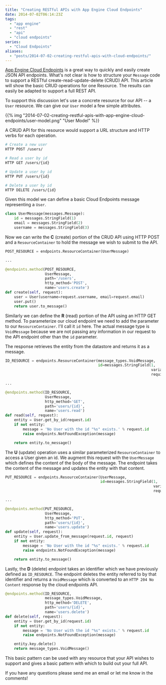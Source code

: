 ```yaml
---
title: "Creating RESTful APIs with App Engine Cloud Endpoints"
date: 2014-07-02T06:14:23Z
tags: 
  - "app engine"
  - "rest"
  - "api"
  - "cloud endpoints"
series:
  - "Cloud Endpoints"
aliases:
  - "posts/2014-07-02-creating-restful-apis-with-cloud-endpoints/"
---
```


[App Engine Cloud
Endpoints](https://developers.google.com/appengine/docs/python/endpoints/) is a
great way to quickly and easily create JSON API endpoints. What's not clear is
how to structure your `Message` code to support a RESTful
create-read-update-delete (CRUD) API. This article will show the basic CRUD
operations for one Resource. The results can easily be adapted to support a full
REST API.

<!--more-->

To support this discussion let's use a concrete resource for our API -- a `User`
resource. We can give our `User` model a few simple attributes.

{{% img "2014-07-02-creating-restful-apis-with-app-engine-cloud-endpoints/user-model.png"  "User Model" %}}

A CRUD API for this resource would support a URL structure and HTTP verbs
for each operation.

```bash
# Create a new user
HTTP POST /users/

# Read a user by id
HTTP GET /users/{id}

# Update a user by id
HTTP PUT /users/{id}

# Delete a user by id
HTTP DELETE /users/{id}
```

Given this model we can define a basic Cloud Endpoints message representing a `User`.

```python
class UserMessage(messages.Message):
    id = messages.StringField(1)
    email = messages.StringField(2)
    username = messages.StringField(3)
```

Now we can write the **C** (create) portion of the CRUD API using HTTP POST
and a `ResourceContainer` to hold the message we wish to submit to the API.

```python
POST_RESOURCE = endpoints.ResourceContainer(UserMessage)

...

@endpoints.method(POST_RESOURCE,
                  UserMessage,
                  path='/users',
                  http_method='POST',
                  name='users.create')
def create(self, request):
    user = User(username=request.username, email=request.email)
    user.put()
    return user.to_message()
```

Similarly we can define the **R** (read) portion of the API using an HTTP GET
method. To parameterize our cloud endpoint we need to add the parameter to our
`ResourceContainer`. I'll call it `id` here. The actual message type is
`VoidMessage` because we are not passing any information in our request to the
API endpoint other than the `id` parameter.

The response retrieves the entity from the datastore and returns it as a
message.

```python
ID_RESOURCE = endpoints.ResourceContainer(message_types.VoidMessage,
                                          id=messages.StringField(1,
                                                                  variant=messages.Variant.STRING,
                                                                  required=True))

...

@endpoints.method(ID_RESOURCE,
                  UserMessage,
                  http_method='GET',
                  path='users/{id}',
                  name='users.read')
def read(self, request):
    entity = User.get_by_id(request.id)
    if not entity:
        message = 'No User with the id "%s" exists.' % request.id
        raise endpoints.NotFoundException(message)

    return entity.to_message()
```

The **U** (update) operation uses a similar parameterized `ResourceContainer` to
access a User given an id. We augment this request with the `UserMessage` which
defines the content of the body of the message. The endpoint takes the content
of the message and updates the entity with that content.

```python
PUT_RESOURCE = endpoints.ResourceContainer(UserMessage,
                                           id=messages.StringField(1,
                                                                   variant=messages.Variant.STRING,
                                                                   required=True))

...

@endpoints.method(PUT_RESOURCE,
                  UserMessage,
                  http_method='PUT',
                  path='users/{id}',
                  name='users.update')
def update(self, request):
    entity = User.update_from_message(request.id, request)
    if not entity:
        message = 'No User with the id "%s" exists.' % request.id
        raise endpoints.NotFoundException(message)

    return entity.to_message()
```

Lastly, the **D** (delete) endpoint takes an identifier which we have previously
defined as `ID_RESOURCE`. The endpoint deletes the entity referred to by that
identifier and returns a `VoidMessage` which is converted to an `HTTP 204 No
Content` response by the cloud endpoints API.

```python
@endpoints.method(ID_RESOURCE,
                  message_types.VoidMessage,
                  http_method='DELETE',
                  path='users/{id}',
                  name='users.delete')
def delete(self, request):
    entity = User.get_by_id(request.id)
    if not entity:
        message = 'No User with the id "%s" exists.' % request.id
        raise endpoints.NotFoundException(message)

    entity.key.delete()
    return message_types.VoidMessage()
```

This basic pattern can be used with any resource that your API wishes to
support and gives a basic pattern with which to build out your full API.

If you have any questions please send me an email or let me know in the
comments!
